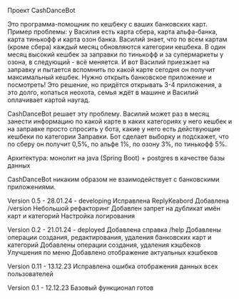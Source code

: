 Проект CashDanceBot

Это программа-помощник по кешбеку с ваших банковских карт.
Пример проблемы: у Василия есть карта сбера, карта альфа-банка, карта тинькофф и карта озон банка. Василий знает, что 
по всем картам (кроме сбера) каждый месяц обновляются категории кешбека. В один месяц высокий кешбек за заправки по
тинькофф и за супермаркеты у озона, в следующий - всё меняется. И вот Василий приезжает на заправку и пытается вспомнить
по какой карте сегодня он получит максимальный кешбек. Нужно открыть банковское приложение и посмотреть! Это решение, но
придётся открывать 3-4 приложения, а это долго, копаться неохота, семья ждёт в машине и Василий оплачивает картой наугад.

CashDanceBot решает эту проблему. Василий может раз в месяц занести информацию по какой карте в каких категориях у него
кешбек и на заправке просто спросить у бота, какие у него есть действующие кешбеки по категории Заправки. Бот сделает выборку
и подскажет, что по сберу он получит 0,5%, по альфе 1%, по озону 3%, по тинькофф 5%.

Архитектура: монолит на java (Spring Boot) + postgres в качестве базы данных

CashDanceBot никаким образом не взаимодействует с банковскими приложениями.


Version 0.5 - 28.01.24 - developing
Исправлена ReplyKeabord
Добавлена /version
Небольшой рефакторинг
Добавлен запрет на дубликат имён карт и категорий
Настройка логирования

Version 0.2 - 21.01.24 - deployed
Добавлена справка /help
Добавлены операции создания, редактирования, удаления банковских карт и категорий
Добавлены операции создания, удаления кэшбеков
Улучшения по меню
Добавлено отображение актуальных кэшбеков

Version 0.11 - 13.12.23
Исправлена ошибка отображения данных всех пользователей

Version 0.1 - 12.12.23
Базовый функционал готов